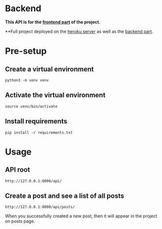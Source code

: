 # Backend

**This API is for the [frontend part](https://github.com/Litv1n/vue-frontend) of the project.**

**Full project deployed on the [heroku server](https://withered-firefly-7020.herokuapp.com/) as well as the [backend part](https://young-garden-17464.herokuapp.com/api/posts/).

# Pre-setup

## Create a virtual environment

```
python3 -m venv venv
```

## Activate the virtual environment

```
source venv/bin/activate
```

## Install requirements

```
pip install -r requirements.txt
```

# Usage

## API root

```
http://127.0.0.1:8000/api/
```

## Create a post and see a list of all posts

```
http://127.0.0.1:8000/api/posts/
```

When you successfully created a new post, then it will appear in the project on posts page.
